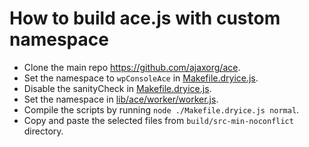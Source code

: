 # How to build ace.js with custom namespace
- Clone the main repo https://github.com/ajaxorg/ace.
- Set the namespace to `wpConsoleAce` in [Makefile.dryice.js](https://github.com/ajaxorg/ace/blob/v1.8.1/Makefile.dryice.js#L313).
- Disable the sanityCheck in [Makefile.dryice.js](https://github.com/ajaxorg/ace/blob/v1.8.1/Makefile.dryice.js#L448-L449).
- Set the namespace in [lib/ace/worker/worker.js](https://github.com/ajaxorg/ace/blob/v1.8.1/lib/ace/worker/worker.js#L19).
- Compile the scripts by running `node ./Makefile.dryice.js normal`.
- Copy and paste the selected files from `build/src-min-noconflict` directory.
